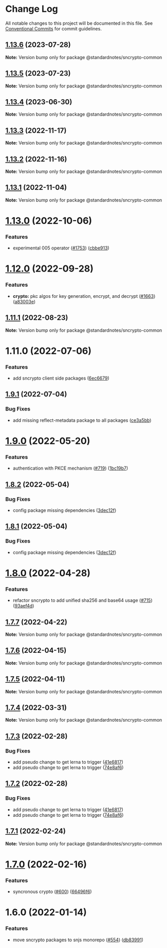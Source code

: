 # Change Log

All notable changes to this project will be documented in this file.
See [Conventional Commits](https://conventionalcommits.org) for commit guidelines.

## [1.13.6](https://github.com/standardnotes/app/compare/@standardnotes/sncrypto-common@1.13.5...@standardnotes/sncrypto-common@1.13.6) (2023-07-28)

**Note:** Version bump only for package @standardnotes/sncrypto-common

## [1.13.5](https://github.com/standardnotes/app/compare/@standardnotes/sncrypto-common@1.13.4...@standardnotes/sncrypto-common@1.13.5) (2023-07-23)

**Note:** Version bump only for package @standardnotes/sncrypto-common

## [1.13.4](https://github.com/standardnotes/app/compare/@standardnotes/sncrypto-common@1.13.3...@standardnotes/sncrypto-common@1.13.4) (2023-06-30)

**Note:** Version bump only for package @standardnotes/sncrypto-common

## [1.13.3](https://github.com/standardnotes/app/compare/@standardnotes/sncrypto-common@1.13.2...@standardnotes/sncrypto-common@1.13.3) (2022-11-17)

**Note:** Version bump only for package @standardnotes/sncrypto-common

## [1.13.2](https://github.com/standardnotes/app/compare/@standardnotes/sncrypto-common@1.13.1...@standardnotes/sncrypto-common@1.13.2) (2022-11-16)

**Note:** Version bump only for package @standardnotes/sncrypto-common

## [1.13.1](https://github.com/standardnotes/app/compare/@standardnotes/sncrypto-common@1.13.0...@standardnotes/sncrypto-common@1.13.1) (2022-11-04)

**Note:** Version bump only for package @standardnotes/sncrypto-common

# [1.13.0](https://github.com/standardnotes/app/compare/@standardnotes/sncrypto-common@1.12.0...@standardnotes/sncrypto-common@1.13.0) (2022-10-06)

### Features

* experimental 005 operator ([#1753](https://github.com/standardnotes/app/issues/1753)) ([cbbe913](https://github.com/standardnotes/app/commit/cbbe913cd6eb694dd27997927bd5c45e8a64cc09))

# [1.12.0](https://github.com/standardnotes/app/compare/@standardnotes/sncrypto-common@1.11.1...@standardnotes/sncrypto-common@1.12.0) (2022-09-28)

### Features

* **crypto:** pkc algos for key generation, encrypt, and decrypt ([#1663](https://github.com/standardnotes/app/issues/1663)) ([a83003e](https://github.com/standardnotes/app/commit/a83003ee69d144c8e80eaee20bc7be2533d92c63))

## [1.11.1](https://github.com/standardnotes/app/compare/@standardnotes/sncrypto-common@1.11.0...@standardnotes/sncrypto-common@1.11.1) (2022-08-23)

**Note:** Version bump only for package @standardnotes/sncrypto-common

# 1.11.0 (2022-07-06)

### Features

* add sncrypto client side packages ([6ec6679](https://github.com/standardnotes/app/commit/6ec66795d21bdfa5abfa08c3b79b19b5c4cd0449))

## [1.9.1](https://github.com/standardnotes/snjs/compare/@standardnotes/sncrypto-common@1.9.0...@standardnotes/sncrypto-common@1.9.1) (2022-07-04)

### Bug Fixes

* add missing reflect-metadata package to all packages ([ce3a5bb](https://github.com/standardnotes/snjs/commit/ce3a5bbf3f1d2276ac4abc3eec3c6a44c8c3ba9b))

# [1.9.0](https://github.com/standardnotes/snjs/compare/@standardnotes/sncrypto-common@1.8.2...@standardnotes/sncrypto-common@1.9.0) (2022-05-20)

### Features

* authentication with PKCE mechanism ([#719](https://github.com/standardnotes/snjs/issues/719)) ([1bc19b7](https://github.com/standardnotes/snjs/commit/1bc19b79decf83a563d1cf095ee2e56f738152d1))

## [1.8.2](https://github.com/standardnotes/snjs/compare/@standardnotes/sncrypto-common@1.8.0...@standardnotes/sncrypto-common@1.8.2) (2022-05-04)

### Bug Fixes

* config package missing dependencies ([3dec12f](https://github.com/standardnotes/snjs/commit/3dec12fa4a83a8aed8419819eafb7c34795cb09f))

## [1.8.1](https://github.com/standardnotes/snjs/compare/@standardnotes/sncrypto-common@1.8.0...@standardnotes/sncrypto-common@1.8.1) (2022-05-04)

### Bug Fixes

* config package missing dependencies ([3dec12f](https://github.com/standardnotes/snjs/commit/3dec12fa4a83a8aed8419819eafb7c34795cb09f))

# [1.8.0](https://github.com/standardnotes/snjs/compare/@standardnotes/sncrypto-common@1.7.7...@standardnotes/sncrypto-common@1.8.0) (2022-04-28)

### Features

* refactor sncrypto to add unified sha256 and base64 usage  ([#715](https://github.com/standardnotes/snjs/issues/715)) ([93aef4d](https://github.com/standardnotes/snjs/commit/93aef4d39228a63f01aa90a88e5d28c3375ed707))

## [1.7.7](https://github.com/standardnotes/snjs/compare/@standardnotes/sncrypto-common@1.7.6...@standardnotes/sncrypto-common@1.7.7) (2022-04-22)

**Note:** Version bump only for package @standardnotes/sncrypto-common

## [1.7.6](https://github.com/standardnotes/snjs/compare/@standardnotes/sncrypto-common@1.7.5...@standardnotes/sncrypto-common@1.7.6) (2022-04-15)

**Note:** Version bump only for package @standardnotes/sncrypto-common

## [1.7.5](https://github.com/standardnotes/snjs/compare/@standardnotes/sncrypto-common@1.7.4...@standardnotes/sncrypto-common@1.7.5) (2022-04-11)

**Note:** Version bump only for package @standardnotes/sncrypto-common

## [1.7.4](https://github.com/standardnotes/snjs/compare/@standardnotes/sncrypto-common@1.7.3...@standardnotes/sncrypto-common@1.7.4) (2022-03-31)

**Note:** Version bump only for package @standardnotes/sncrypto-common

## [1.7.3](https://github.com/standardnotes/snjs/compare/@standardnotes/sncrypto-common@1.7.1...@standardnotes/sncrypto-common@1.7.3) (2022-02-28)

### Bug Fixes

* add pseudo change to get lerna to trigger ([41e6817](https://github.com/standardnotes/snjs/commit/41e6817bbf726b0932cdf16f58622328b9e42803))
* add pseudo change to get lerna to trigger ([74e8af6](https://github.com/standardnotes/snjs/commit/74e8af640e3d0b8c2f0fc7cf792f4e2cdf33b50c))

## [1.7.2](https://github.com/standardnotes/snjs/compare/@standardnotes/sncrypto-common@1.7.2...@standardnotes/sncrypto-common@1.7.2) (2022-02-28)

### Bug Fixes

* add pseudo change to get lerna to trigger ([41e6817](https://github.com/standardnotes/snjs/commit/41e6817bbf726b0932cdf16f58622328b9e42803))
* add pseudo change to get lerna to trigger ([74e8af6](https://github.com/standardnotes/snjs/commit/74e8af640e3d0b8c2f0fc7cf792f4e2cdf33b50c))

## [1.7.1](https://github.com/standardnotes/snjs/compare/@standardnotes/sncrypto-common@1.7.0...@standardnotes/sncrypto-common@1.7.1) (2022-02-24)

**Note:** Version bump only for package @standardnotes/sncrypto-common

# [1.7.0](https://github.com/standardnotes/snjs/compare/@standardnotes/sncrypto-common@1.6.0...@standardnotes/sncrypto-common@1.7.0) (2022-02-16)

### Features

* syncronous crypto ([#600](https://github.com/standardnotes/snjs/issues/600)) ([66496f6](https://github.com/standardnotes/snjs/commit/66496f6487630689b76eae6cd15bcb0c31e6b9cc))

# 1.6.0 (2022-01-14)

### Features

* move sncrypto packages to snjs monorepo ([#554](https://github.com/standardnotes/snjs/issues/554)) ([db83991](https://github.com/standardnotes/snjs/commit/db8399190d9d10fdc31060568b836c62933fd525))
